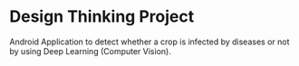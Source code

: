 # Design Thinking Project 

Android Application to detect whether a crop is infected by diseases or not by using Deep Learning (Computer Vision). 

